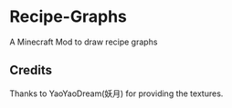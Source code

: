 # Recipe-Graphs

A Minecraft Mod to draw recipe graphs

## Credits

Thanks to YaoYaoDream(妖月) for providing the textures.